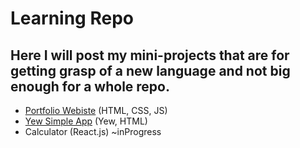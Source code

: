 # Learning Repo
## Here I will post my mini-projects that are for getting grasp of a new language and not big enough for a whole repo.
- [Portfolio Webiste](./portfolio_webpage) (HTML, CSS, JS)
- [Yew Simple App](./yew-app) (Yew, HTML)
- Calculator (React.js) ~inProgress
